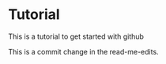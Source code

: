 # Tutorial
This is a tutorial to get started with github

This is a commit change in the read-me-edits.
